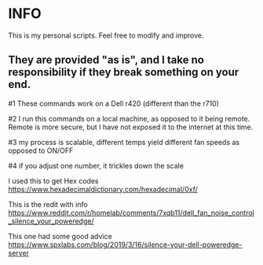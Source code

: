 # INFO

This is my personal scripts. Feel free to modify and improve.

They are provided "as is", and I take no responsibility if they break something on your end. 
----

#1 These commands work on a Dell r420 (different than the r710)

#2 I run this commands on a local machine, as opposed to it being remote.  Remote is more secure, but I have not exposed it to the internet at this time.

#3 my process is scalable, different temps yield different fan speeds as opposed to ON/OFF

#4 if you adjust one number, it trickles down the scale 

I used this to get Hex codes  
https://www.hexadecimaldictionary.com/hexadecimal/0xf/

This is the redit with info
https://www.reddit.com/r/homelab/comments/7xqb11/dell_fan_noise_control_silence_your_poweredge/


This one had some good advice
https://www.spxlabs.com/blog/2019/3/16/silence-your-dell-poweredge-server
